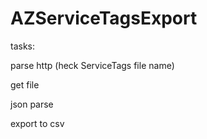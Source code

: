 # AZServiceTagsExport

tasks:

parse http (heck ServiceTags file name)

get file

json parse 

export to csv

